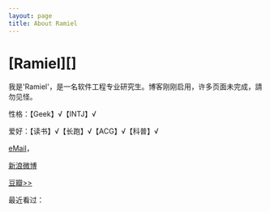 ```yaml
---
layout: page
title: About Ramiel
---
```

# [Ramiel][]

我是'Ramiel'，是一名软件工程专业研究生。博客刚刚启用，许多页面未完成，請勿见怪。

性格：【Geek】√【INTJ】√

爱好：【读书】√【长跑】√【ACG】√【科普】√

[eMail](zl.ramiel@gmail.com)，

<a href="http://weibo.com/runninghack" title="我的微博" target="_blank" class="external">新浪微博</a>

<a href="http://www.douban.com/people/LeiZhang/" title="我的豆瓣" target="_blank">豆瓣&gt;&gt;</a>



最近看过：
<script type="text/javascript" src="http://www.douban.com/service/badge/LeiZhang/?show=collection&amp;n=15&amp;columns=5&amp;picsize=medium&amp;hidelogo=yes&amp;hideself=yes&amp;cat=book" ></script>

<div id="disqus_container"> 
    <div id="disqus_thread"></div>
</div> 

<script type="text/javascript">
    window.disqus_shortname = 'ramiel'; // required: replace example with your forum shortname
    $.getScript('http://' + disqus_shortname + '.disqus.com/embed.js');
</script>

